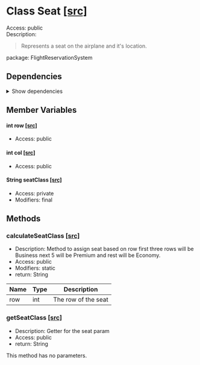 # Class Seat [[src]](https://github.com/jaxcksn/CS2363-FinalProject/tree/main/src/FlightReservationSystemSeat.java)  



Access: public  
Description:  
 > Represents a seat on the airplane and it's location.  

package: FlightReservationSystem  

## Dependencies

<details>  
  <summary>  
    Show dependencies  
  </summary>  
  <ul>  
  </ul>  
</details>  

## Member Variables

#### int row [[src]](https://github.com/jaxcksn/CS2363-FinalProject/tree/main/src/FlightReservationSystemSeat.java#L)



+ Access: public  

#### int col [[src]](https://github.com/jaxcksn/CS2363-FinalProject/tree/main/src/FlightReservationSystemSeat.java#L)



+ Access: public  

#### String seatClass [[src]](https://github.com/jaxcksn/CS2363-FinalProject/tree/main/src/FlightReservationSystemSeat.java#L)



+ Access: private  
+ Modifiers: final 

## Methods

### calculateSeatClass [[src]](https://github.com/jaxcksn/CS2363-FinalProject/tree/main/src/FlightReservationSystemSeat.java#L34)

+ Description: Method to assign seat based on row first three rows will be Business next 5 will be Premium and rest will be Economy.   
+ Access: public  
+ Modifiers: static 
+ return: String  

| Name | Type | Description |  
| ----- | ----- | ----- |  
| row | int | The row of the seat  |  


### getSeatClass [[src]](https://github.com/jaxcksn/CS2363-FinalProject/tree/main/src/FlightReservationSystemSeat.java#L48)

+ Description: Getter for the seat param   
+ Access: public  
+ return: String  

This method has no parameters.  



